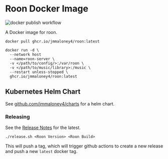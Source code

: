# Roon Docker Image

![docker publish workflow](https://github.com/jmmaloney4/roon-docker-image/actions/workflows/docker-publish.yml/badge.svg)

A Docker image for roon.

```
docker pull ghcr.io/jmmaloney4/roon:latest
```

```
docker run -d \
  --network host
  --name=roon-server \
  -v </path/to/config/>:/var/roon \
  -v </path/to/music/library>:/music \
  --restart unless-stopped \
  ghcr.io/jmmaloney4/roon:latest
```

## Kubernetes Helm Chart
See [github.com/jmmaloney4/charts](https://github.com/jmmaloney4/charts) for a helm chart. 

### Releasing

See the [Release Notes](https://community.roonlabs.com/c/roon/software-release-notes/) for the latest.

```
./release.sh <Roon Version> <Roon Build>
```

This will push a tag, which will trigger github actions to create a new release and push a new `latest` docker tag.
